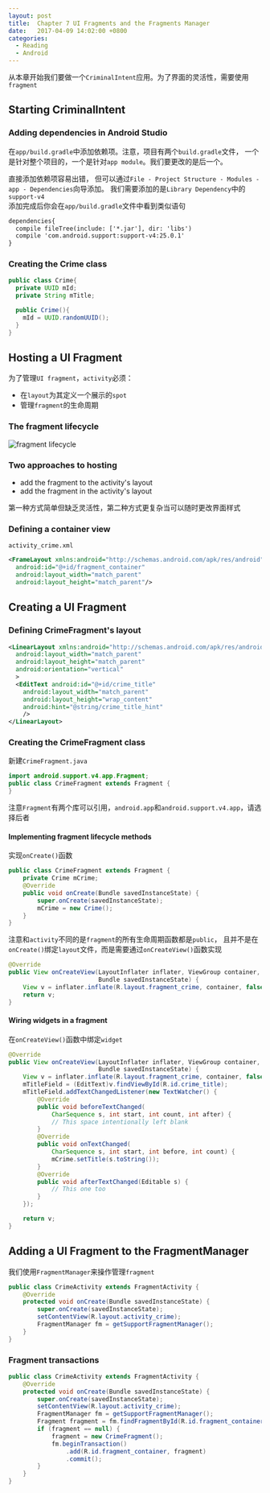 ```yaml
---
layout: post
title:  Chapter 7 UI Fragments and the Fragments Manager
date:   2017-04-09 14:02:00 +0800
categories:
  - Reading
  - Android
---
```


从本章开始我们要做一个`CriminalIntent`应用。为了界面的灵活性，需要使用`fragment`

## Starting CriminalIntent

### Adding dependencies in Android Studio

在`app/build.gradle`中添加依赖项。注意，项目有两个`build.gradle`文件，
一个是针对整个项目的，一个是针对`app module`。我们要更改的是后一个。

直接添加依赖项容易出错，
但可以通过`File - Project Structure - Modules - app - Dependencies`向导添加。
我们需要添加的是`Library Dependency`中的`support-v4`  
添加完成后你会在`app/build.gradle`文件中看到类似语句

```xml
dependencies{
  compile fileTree(include: ['*.jar'], dir: 'libs')
  compile 'com.android.support:support-v4:25.0.1'
}
```

### Creating the Crime class

```java
public class Crime{
  private UUID mId;
  private String mTitle;

  public Crime(){
    mId = UUID.randomUUID();
  }
}
```

## Hosting a UI Fragment

为了管理`UI fragment`，`activity`必须：  
* 在`layout`为其定义一个展示的`spot`
* 管理`fragment`的生命周期

### The fragment lifecycle

![fragment lifecycle](https://imgur.com/gM92WqT)

### Two approaches to hosting

* add the fragment to the activity's layout
* add the fragment in the activity's layout

第一种方式简单但缺乏灵活性，第二种方式更复杂当可以随时更改界面样式

### Defining a container view

`activity_crime.xml`

```xml
<FrameLayout xmlns:android="http://schemas.android.com/apk/res/android"
  android:id="@+id/fragment_container"
  android:layout_width="match_parent"
  android:layout_height="match_parent"/>
```

## Creating a UI Fragment

### Defining CrimeFragment's layout

```xml
<LinearLayout xmlns:android="http://schemas.android.com/apk/res/android"
  android:layout_width="match_parent"
  android:layout_height="match_parent"
  android:orientation="vertical"
  >
  <EditText android:id="@+id/crime_title"
    android:layout_width="match_parent"
    android:layout_height="wrap_content"
    android:hint="@string/crime_title_hint"
    />
</LinearLayout>
```

### Creating the CrimeFragment class

新建`CrimeFragment.java`

```java
import android.support.v4.app.Fragment;
public class CrimeFragment extends Fragment {
}
```

注意`Fragment`有两个库可以引用，`android.app`和`android.support.v4.app`，请选择后者

#### Implementing fragment lifecycle methods

实现`onCreate()`函数

```java
public class CrimeFragment extends Fragment {
    private Crime mCrime;
    @Override
    public void onCreate(Bundle savedInstanceState) {
        super.onCreate(savedInstanceState);
        mCrime = new Crime();
    }
}
```

注意和`activity`不同的是`fragment`的所有生命周期函数都是`public`，
且并不是在`onCreate()`绑定`layout`文件，而是需要通过`onCreateView()`函数实现

```java
@Override
public View onCreateView(LayoutInflater inflater, ViewGroup container,
                         Bundle savedInstanceState) {
    View v = inflater.inflate(R.layout.fragment_crime, container, false);
    return v;
}
```

#### Wiring widgets in a fragment

在`onCreateView()`函数中绑定`widget`

```java
@Override
public View onCreateView(LayoutInflater inflater, ViewGroup container,
                         Bundle savedInstanceState) {
    View v = inflater.inflate(R.layout.fragment_crime, container, false);
    mTitleField = (EditText)v.findViewById(R.id.crime_title);
    mTitleField.addTextChangedListener(new TextWatcher() {
        @Override
        public void beforeTextChanged(
            CharSequence s, int start, int count, int after) {
            // This space intentionally left blank
        }
        @Override
        public void onTextChanged(
            CharSequence s, int start, int before, int count) {
            mCrime.setTitle(s.toString());
        }
        @Override
        public void afterTextChanged(Editable s) {
            // This one too
        }
    });

    return v;
}
```

## Adding a UI Fragment to the FragmentManager

我们使用`FragmentManager`来操作管理`fragment`

```java
public class CrimeActivity extends FragmentActivity {
    @Override
    protected void onCreate(Bundle savedInstanceState) {
        super.onCreate(savedInstanceState);
        setContentView(R.layout.activity_crime);
        FragmentManager fm = getSupportFragmentManager();
    }
}
```

### Fragment transactions

```java
public class CrimeActivity extends FragmentActivity {
    @Override
    protected void onCreate(Bundle savedInstanceState) {
        super.onCreate(savedInstanceState);
        setContentView(R.layout.activity_crime);
        FragmentManager fm = getSupportFragmentManager();
        Fragment fragment = fm.findFragmentById(R.id.fragment_container);
        if (fragment == null) {
            fragment = new CrimeFragment();
            fm.beginTransaction()
                .add(R.id.fragment_container, fragment)
                .commit();
        }
    }
}
```
